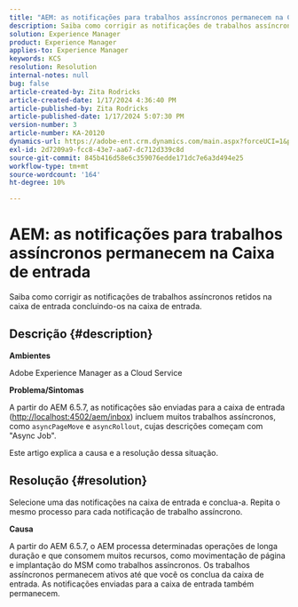 ```yaml
---
title: "AEM: as notificações para trabalhos assíncronos permanecem na Caixa de entrada"
description: Saiba como corrigir as notificações de trabalhos assíncronos retidos na caixa de entrada.
solution: Experience Manager
product: Experience Manager
applies-to: Experience Manager
keywords: KCS
resolution: Resolution
internal-notes: null
bug: false
article-created-by: Zita Rodricks
article-created-date: 1/17/2024 4:36:40 PM
article-published-by: Zita Rodricks
article-published-date: 1/17/2024 5:07:30 PM
version-number: 3
article-number: KA-20120
dynamics-url: https://adobe-ent.crm.dynamics.com/main.aspx?forceUCI=1&pagetype=entityrecord&etn=knowledgearticle&id=094bc993-56b5-ee11-a569-6045bd006239
exl-id: 2d7209a9-fcc8-43e7-aa67-dc712d339c8d
source-git-commit: 845b416d58e6c359076edde171dc7e6a3d494e25
workflow-type: tm+mt
source-wordcount: '164'
ht-degree: 10%

---
```


# AEM: as notificações para trabalhos assíncronos permanecem na Caixa de entrada


Saiba como corrigir as notificações de trabalhos assíncronos retidos na caixa de entrada concluindo-os na caixa de entrada.

## Descrição {#description}


<b>Ambientes</b>

Adobe Experience Manager as a Cloud Service

<b>Problema/Sintomas</b>

A partir do AEM 6.5.7, as notificações são enviadas para a caixa de entrada ([http://localhost:4502/aem/inbox](http://localhost:4502/aem/inbox)) incluem muitos trabalhos assíncronos, como `asyncPageMove` e `asyncRollout`, cujas descrições começam com &quot;Async Job&quot;.

Este artigo explica a causa e a resolução dessa situação.




## Resolução {#resolution}


Selecione uma das notificações na caixa de entrada e conclua-a. Repita o mesmo processo para cada notificação de trabalho assíncrono.

<b>Causa</b>

A partir do AEM 6.5.7, o AEM processa determinadas operações de longa duração e que consomem muitos recursos, como movimentação de página e implantação do MSM como trabalhos assíncronos. Os trabalhos assíncronos permanecem ativos até que você os conclua da caixa de entrada. As notificações enviadas para a caixa de entrada também permanecem.
